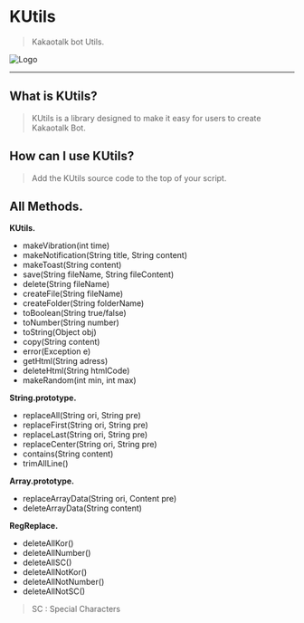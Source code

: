 # KUtils
> Kakaotalk bot Utils.

![Logo](https://blogthumb.pstatic.net/MjAxOTAxMTFfMTYy/MDAxNTQ3MjE3MjYyMjAy.zu4YQKbqflkpqmk-Pz7L4dSJzYk_wJJQeH_bDo8un-Ig.eAxgLcgXSHwmtCIp6M1Dt29feaL4_Ck9To7PAdw2xVMg.GIF.wltjdqls5304/logo.gif?type=w2)

-------

## What is KUtils?
> KUtils is a library designed to make it easy for users to create Kakaotalk Bot.

## How can I use KUtils?
> Add the KUtils source code to the top of your script.

## All Methods.
**KUtils.**
- makeVibration(int time)
- makeNotification(String title, String content)
- makeToast(String content)
- save(String fileName, String fileContent)
- delete(String fileName)
- createFile(String fileName)
- createFolder(String folderName)
- toBoolean(String true/false)
- toNumber(String number)
- toString(Object obj)
- copy(String content)
- error(Exception e)
- getHtml(String adress)
- deleteHtml(String htmlCode)
- makeRandom(int min, int max)

**String.prototype.**
- replaceAll(String ori, String pre)
- replaceFirst(String ori, String pre)
- replaceLast(String ori, String pre)
- replaceCenter(String ori, String pre)
- contains(String content)
- trimAllLine()

**Array.prototype.**
- replaceArrayData(String ori, Content pre)
- deleteArrayData(String content)

**RegReplace.**
- deleteAllKor()
- deleteAllNumber()
- deleteAllSC()
- deleteAllNotKor()
- deleteAllNotNumber()
- deleteAllNotSC()
> SC : Special Characters